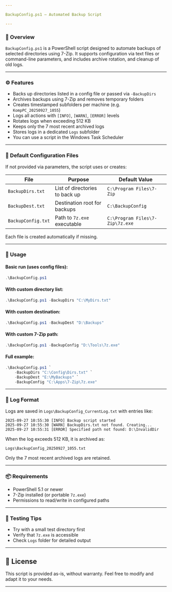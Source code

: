 ```yaml
---

BackupConfig.ps1 — Automated Backup Script

---
```


### 📌 Overview
`BackupConfig.ps1` is a PowerShell script designed to automate backups of selected directories using 7-Zip. It supports configuration via text files or command-line parameters, and includes archive rotation, and cleanup of old logs.

---

### ⚙️ Features
- Backs up directories listed in a config file or passed via `-BackupDirs`
- Archives backups using 7-Zip and removes temporary folders
- Creates timestamped subfolders per machine (e.g. `KompPC_20250927_1055`)
- Logs all actions with `[INFO]`, `[WARN]`, `[ERROR]` levels
- Rotates logs when exceeding 512 KB
- Keeps only the 7 most recent archived logs
- Stores logs in a dedicated `Logs` subfolder
- You can use a script in the Windows Task Scheduler

---

### 📁 Default Configuration Files
If not provided via parameters, the script uses or creates:

| File              | Purpose                                | Default Value                          |
|-------------------|----------------------------------------|----------------------------------------|
| `BackupDirs.txt`  | List of directories to back up         | `C:\Program Files\7-Zip`               |
| `BackupDest.txt`  | Destination root for backups           | `C:\BackupConfig`                      |
| `BackupConfig.txt`| Path to `7z.exe` executable            | `C:\Program Files\7-Zip\7z.exe`        |

Each file is created automatically if missing.

---

### 🚀 Usage

#### Basic run (uses config files):
```powershell
.\BackupConfig.ps1
```

#### With custom directory list:
```powershell
.\BackupConfig.ps1 -BackupDirs "C:\MyDirs.txt"
```

#### With custom destination:
```powershell
.\BackupConfig.ps1 -BackupDest "D:\Backups"
```

#### With custom 7-Zip path:
```powershell
.\BackupConfig.ps1 -BackupConfig "D:\Tools\7z.exe"
```

#### Full example:
```powershell
.\BackupConfig.ps1 `
    -BackupDirs "C:\Config\Dirs.txt" `
    -BackupDest "E:\MyBackups" `
    -BackupConfig "C:\Apps\7-Zip\7z.exe"
```

---

### 📄 Log Format

Logs are saved in `Logs\BackupConfig_CurrentLog.txt` with entries like:

```
2025-09-27 10:55:30 [INFO] Backup script started
2025-09-27 10:55:30 [WARN] BackupDirs.txt not found. Creating...
2025-09-27 10:55:31 [ERROR] Specified path not found: D:\InvalidDir
```

When the log exceeds 512 KB, it is archived as:
```
Logs\BackupConfig_20250927_1055.txt
```

Only the 7 most recent archived logs are retained.

---

### 📦 Requirements
- PowerShell 5.1 or newer
- 7-Zip installed (or portable `7z.exe`)
- Permissions to read/write in configured paths

---

### 🧪 Testing Tips
- Try with a small test directory first
- Verify that `7z.exe` is accessible
- Check `Logs` folder for detailed output

---
## 📄 License

This script is provided as-is, without warranty. Feel free to modify and adapt it to your needs.

---
